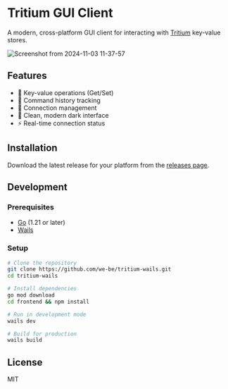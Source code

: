 # Tritium GUI Client

A modern, cross-platform GUI client for interacting with [Tritium](https://github.com/we-be/tritium) key-value stores.

![Screenshot from 2024-11-03 11-37-57](https://github.com/user-attachments/assets/6d5c5e00-cb9e-4b7d-a282-d6691e1be881)

## Features

- 🔑 Key-value operations (Get/Set)
- 📝 Command history tracking
- 🔌 Connection management
- 🎨 Clean, modern dark interface
- ⚡ Real-time connection status

## Installation

Download the latest release for your platform from the [releases page](https://github.com/we-be/tritium-wails/releases).

## Development

### Prerequisites

- [Go](https://go.dev/doc/install) (1.21 or later)
- [Wails](https://wails.io/docs/gettingstarted/installation)

### Setup

```bash
# Clone the repository
git clone https://github.com/we-be/tritium-wails.git
cd tritium-wails

# Install dependencies
go mod download
cd frontend && npm install

# Run in development mode
wails dev

# Build for production
wails build
```

## License

MIT
